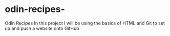 # odin-recipes-
Odin Recipes
In this project I will be using the basics of HTML and Git to set up and
push a website onto GitHub 